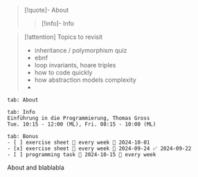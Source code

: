 
> [!quote]- About
> 
> > [!info]- Info
> 
> 
> 
> 
> 
> 


> [!attention] Topics to revisit
> - inheritance / polymorphism quiz
> - ebnf
> - loop invariants, hoare triples
> - how to code quickly
> - how abstraction models complexity
> - 
>   



~~~tabs
tab: About

tab: Info
Einführung in die Programmierung, Thomas Gross
Tue. 10:15 - 12:00 (ML), Fri. 08:15 - 10:00 (ML)

tab: Bonus
- [ ] exercise sheet 🔁 every week 📅 2024-10-01
- [x] exercise sheet 🔁 every week 📅 2024-09-24 ✅ 2024-09-22
- [ ] programming task 🛫 2024-10-15 🔁 every week 

~~~
About and blablabla
